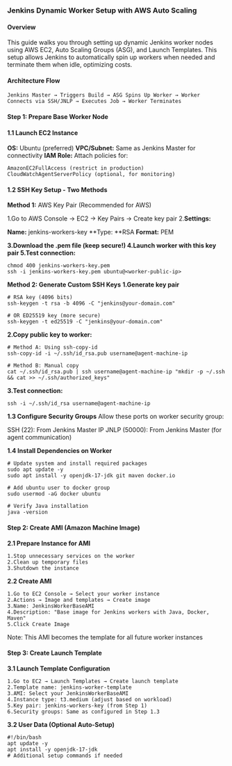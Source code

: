 ### Jenkins Dynamic Worker Setup with AWS Auto Scaling
#### Overview
This guide walks you through setting up dynamic Jenkins worker nodes using AWS EC2, Auto Scaling Groups (ASG), and Launch Templates. This setup allows Jenkins to automatically spin up workers when needed and terminate them when idle, optimizing costs.
#### Architecture Flow
```
Jenkins Master → Triggers Build → ASG Spins Up Worker → Worker Connects via SSH/JNLP → Executes Job → Worker Terminates
```
#### Step 1: Prepare Base Worker Node
#### 1.1 Launch EC2 Instance

**OS:** Ubuntu (preferred)
**VPC/Subnet:** Same as Jenkins Master for connectivity
**IAM Role:** Attach policies for:
```
AmazonEC2FullAccess (restrict in production)
CloudWatchAgentServerPolicy (optional, for monitoring)
```


#### 1.2 SSH Key Setup - Two Methods
**Method 1:** AWS Key Pair (Recommended for AWS)

1.Go to AWS Console → EC2 → Key Pairs → Create key pair
2.**Settings:**

**Name:** jenkins-workers-key
**Type: **RSA
**Format:** PEM


**3.Download the .pem file (keep secure!)
4.Launch worker with this key pair
5.Test connection:**
```
chmod 400 jenkins-workers-key.pem
ssh -i jenkins-workers-key.pem ubuntu@<worker-public-ip>
```
**Method 2: Generate Custom SSH Keys**
**1.Generate key pair**
```
# RSA key (4096 bits)
ssh-keygen -t rsa -b 4096 -C "jenkins@your-domain.com"

# OR ED25519 key (more secure)
ssh-keygen -t ed25519 -C "jenkins@your-domain.com"
```
**2.Copy public key to worker:**
```
# Method A: Using ssh-copy-id
ssh-copy-id -i ~/.ssh/id_rsa.pub username@agent-machine-ip

# Method B: Manual copy
cat ~/.ssh/id_rsa.pub | ssh username@agent-machine-ip "mkdir -p ~/.ssh && cat >> ~/.ssh/authorized_keys"
```
**3.Test connection:**
```
ssh -i ~/.ssh/id_rsa username@agent-machine-ip
```
**1.3 Configure Security Groups**
Allow these ports on worker security group:

SSH (22): From Jenkins Master IP
JNLP (50000): From Jenkins Master (for agent communication)

**1.4 Install Dependencies on Worker**
```
# Update system and install required packages
sudo apt update -y
sudo apt install -y openjdk-17-jdk git maven docker.io

# Add ubuntu user to docker group
sudo usermod -aG docker ubuntu

# Verify Java installation
java -version
```
#### Step 2: Create AMI (Amazon Machine Image)
**2.1 Prepare Instance for AMI**
```
1.Stop unnecessary services on the worker
2.Clean up temporary files
3.Shutdown the instance
```
**2.2 Create AMI**
```
1.Go to EC2 Console → Select your worker instance
2.Actions → Image and templates → Create image
3.Name: JenkinsWorkerBaseAMI
4.Description: "Base image for Jenkins workers with Java, Docker, Maven"
5.Click Create Image
```

Note: This AMI becomes the template for all future worker instances


#### Step 3: Create Launch Template
**3.1 Launch Template Configuration**
```
1.Go to EC2 → Launch Templates → Create launch template
2.Template name: jenkins-worker-template
3.AMI: Select your JenkinsWorkerBaseAMI
4.Instance type: t3.medium (adjust based on workload)
5.Key pair: jenkins-workers-key (from Step 1)
6.Security groups: Same as configured in Step 1.3
```
**3.2 User Data (Optional Auto-Setup)**
```
#!/bin/bash
apt update -y
apt install -y openjdk-17-jdk
# Additional setup commands if needed
```


